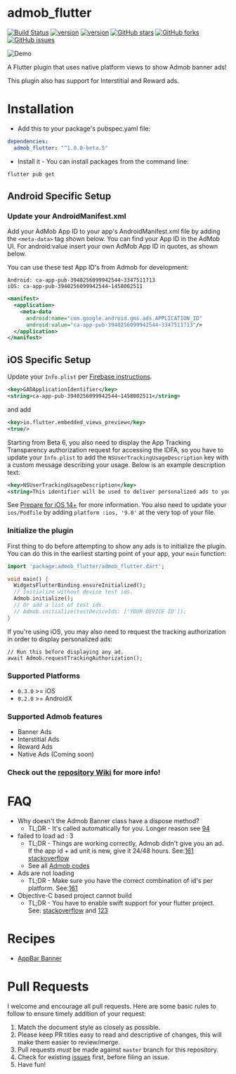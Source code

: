 # admob_flutter
[![Build Status](https://app.bitrise.io/app/aab4844dfe687df4/status.svg?token=0rKyF3lAc5Q73hC9f3H0EQ)](https://app.bitrise.io/app/aab4844dfe687df4)
[![version](https://img.shields.io/badge/Awesome-Flutter-blue.svg?longCache=true&style=flat-square)](https://github.com/Solido/awesome-flutter/)
[![version](https://img.shields.io/pub/v/admob_flutter.svg?style=flat-square)](https://pub.dartlang.org/packages/admob_flutter)
[![GitHub stars](https://img.shields.io/github/stars/kmcgill88/admob_flutter.svg?style=social&label=Star)](https://github/kmcgill88/admob_flutter)
[![GitHub forks](	https://img.shields.io/github/forks/kmcgill88/admob_flutter.svg?style=social&label=Forks)](https://github/kmcgill88/admob_flutter)
[![GitHub issues](	https://img.shields.io/github/issues/kmcgill88/admob_flutter.svg?style=social&label=Issues)](https://github/kmcgill88/admob_flutter)



![Demo](https://i.imgur.com/zJC41es.gif)

A Flutter plugin that uses native platform views to show Admob banner ads!

This plugin also has support for Interstitial and Reward ads.

# Installation

- Add this to your package's pubspec.yaml file:

```yaml
dependencies:
  admob_flutter: "^1.0.0-beta.5"

```

- Install it - You can install packages from the command line:

```sh
flutter pub get
```

## Android Specific Setup
### Update your AndroidManifest.xml

Add your AdMob App ID to your app's AndroidManifest.xml file by adding the `<meta-data>` tag shown below. You can find your App ID in the AdMob UI. For android:value insert your own AdMob App ID in quotes, as shown below.

You can use these test App ID's from Admob for development:
```
Android: ca-app-pub-3940256099942544~3347511713
iOS: ca-app-pub-3940256099942544~1458002511
```

```xml
<manifest>
  <application>
    <meta-data
      android:name="com.google.android.gms.ads.APPLICATION_ID"
      android:value="ca-app-pub-3940256099942544~3347511713"/>
  </application>
</manifest>
```

## iOS Specific Setup
Update your `Info.plist` per [Firebase instructions](https://developers.google.com/admob/ios/quick-start#update_your_infoplist).
```xml
<key>GADApplicationIdentifier</key>
<string>ca-app-pub-3940256099942544~1458002511</string>
```
and add
```xml
<key>io.flutter.embedded_views_preview</key>
<true/>
```

Starting from Beta 6, you also need to display the App Tracking Transparency authorization request for accessing the IDFA,
so you have to update your `Info.plist` to add the `NSUserTrackingUsageDescription` key with a custom message describing your usage.
Below is an example description text:
```xml
<key>NSUserTrackingUsageDescription</key>
<string>This identifier will be used to deliver personalized ads to you.</string>
```

See [Prepare for iOS 14+](https://developers.google.com/admob/ios/ios14) for more information.
You also need to update your `ios/Podfile` by adding `platform :ios, '9.0'` at the very top of your file.

### Initialize the plugin

First thing to do before attempting to show any ads is to initialize the plugin. You can do this in the earliest starting point of your app, your `main` function:

```dart
import 'package:admob_flutter/admob_flutter.dart';

void main() {
  WidgetsFlutterBinding.ensureInitialized();
  // Initialize without device test ids.
  Admob.initialize();
  // Or add a list of test ids.
  // Admob.initialize(testDeviceIds: ['YOUR DEVICE ID']);
}
```

If you're using iOS, you may also need to request the tracking authorization in order to display personalized ads:

```
// Run this before displaying any ad.
await Admob.requestTrackingAuthorization();
```

### Supported Platforms
- `0.3.0` >= iOS
- `0.2.0` >= AndroidX

### Supported Admob features
- Banner Ads
- Interstitial Ads
- Reward Ads
- Native Ads (Coming soon)

### Check out the [repository Wiki](https://github.com/kmcgill88/admob_flutter/wiki) for more info!

# FAQ
- Why doesn't the Admob Banner class have a dispose method?
    - TL;DR - It's called automatically for you. Longer reason see [94](https://github.com/kmcgill88/admob_flutter/issues/94)
- failed to load ad : 3
    - TL;DR - Things are working correctly, Admob didn't give you an ad. If the app id + ad unit is new, give it 24/48 hours. See:[161](https://github.com/kmcgill88/admob_flutter/issues/161) [stackoverflow](https://stackoverflow.com/questions/33566485/failed-to-load-ad-3)
    - See all [Admob codes](https://support.google.com/admob/thread/3494603?hl=en)
- Ads are not loading
    - TL;DR - Make sure you have the correct combination of id's per platform. See:[161](https://github.com/kmcgill88/admob_flutter/issues/161)
- Objective-C based project cannot build
    - TL;DR - You have to enable swift support for your flutter project. See: [stackoverflow](https://stackoverflow.com/questions/52244346/how-to-enable-swift-support-for-existing-project-in-flutter) and [123](https://github.com/kmcgill88/admob_flutter/issues/123)

# Recipes
- [AppBar Banner](https://mcgilldevtech.com/2020/08/admob-flutter-appbar-banner-recipe/)

# Pull Requests

I welcome and encourage all pull requests. Here are some basic rules to follow to ensure timely addition of your request:

1.  Match the document style as closely as possible.
2.  Please keep PR titles easy to read and descriptive of changes, this will make them easier to review/merge.
3.  Pull requests _must_ be made against `master` branch for this repository.
4.  Check for existing [issues](https://github.com/kmcgill88/admob_flutter/issues) first, before filing an issue.
5.  Have fun!
